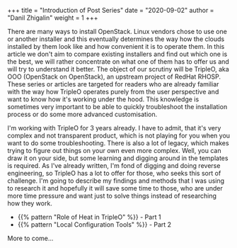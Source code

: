 +++
title = "Introduction of Post Series"
date = "2020-09-02"
author = "Danil Zhigalin"
weight = 1
+++

There are many ways to install OpenStack. Linux vendors chose to use one or another installer and this eventually determines the way how the clouds installed by them look like and how convenient it is to operate them. In this article we don't aim to compare existing installers and find out which one is the best, we will rather concentrate on what one of them has to offer us and will try to understand it better. The object of our scrutiny will be TripleO, aka OOO (OpenStack on OpenStack), an upstream project of RedHat RHOSP. These series or articles are targeted for readers who are already familiar with the way how TripleO operates purely from the user perspective and want to know how it's working under the hood. This knowledge is sometimes very important to be able to quickly troubleshoot the installation process or do some more advanced customisation.

I'm working with TripleO for 3 years already. I have to admit, that it's very complex and not transparent product, which is not playing for you when you want to do some troubleshooting. There is also a lot of legacy, which makes trying to figure out things on your own even more complex. Well, you can draw it on your side, but some learning and digging around in the templates is required. As I've already written, I'm fond of digging and doing reverse engineering, so TripleO has a lot to offer for those, who seeks this sort of challenge. I'm going to describe my findings and methods that I was using to research it and hopefully it will save some time to those, who are under more time pressure and want just to solve things instead of researching how they work.


* {{% pattern "Role of Heat in TripleO" %}} - Part 1
* {{% pattern "Local Configuration Tools" %}} - Part 2

More to come...
